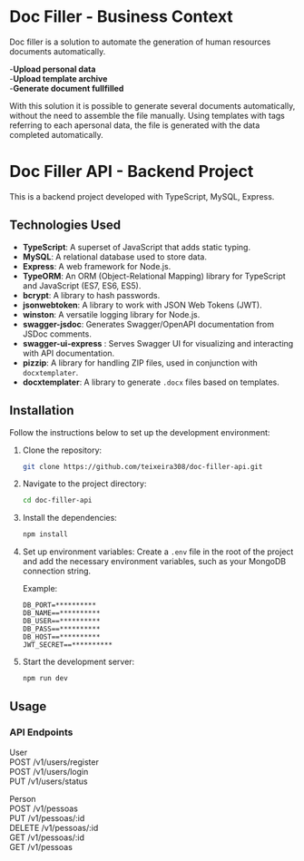 # Doc Filler - Business Context

Doc filler is a solution to automate the generation of human resources documents automatically.

-**Upload personal data** <br/>
-**Upload template archive**<br/>
-**Generate document fullfilled**<br/>

With this solution it is possible to generate several documents automatically, without the need to assemble the file manually. Using templates with tags referring to each apersonal data, the file is generated with the data completed automatically.

# Doc Filler API - Backend Project

This is a backend project developed with TypeScript, MySQL, Express.

## Technologies Used

- **TypeScript**: A superset of JavaScript that adds static typing.
- **MySQL**: A relational database used to store data.
- **Express**: A web framework for Node.js.
- **TypeORM**: An ORM (Object-Relational Mapping) library for TypeScript and JavaScript (ES7, ES6, ES5).
- **bcrypt**: A library to hash passwords.
- **jsonwebtoken**: A library to work with JSON Web Tokens (JWT).
- **winston**: A versatile logging library for Node.js.
- **swagger-jsdoc**: Generates Swagger/OpenAPI documentation from JSDoc comments.
- **swagger-ui-express** : Serves Swagger UI for visualizing and interacting with API documentation.
- **pizzip**: A library for handling ZIP files, used in conjunction with `docxtemplater`.
- **docxtemplater**: A library to generate `.docx` files based on templates.


## Installation

Follow the instructions below to set up the development environment:

1. Clone the repository:
    ```bash
    git clone https://github.com/teixeira308/doc-filler-api.git
    ```

2. Navigate to the project directory:
    ```bash
    cd doc-filler-api
    ```

3. Install the dependencies:
    ```bash
    npm install
    ```

4. Set up environment variables:
    Create a `.env` file in the root of the project and add the necessary environment variables, such as your MongoDB connection string.

    Example:
    ```env
    DB_PORT=**********
    DB_NAME==**********
    DB_USER==**********
    DB_PASS==**********
    DB_HOST==**********
    JWT_SECRET==**********
    ```

5. Start the development server:
    ```bash
    npm run dev
    ```

## Usage

### API Endpoints

User<br/>
POST /v1/users/register <br/>
POST /v1/users/login <br/>
PUT /v1/users/status <br/>

Person<br/>
POST    /v1/pessoas <br/>
PUT     /v1/pessoas/:id <br/>
DELETE  /v1/pessoas/:id <br/>
GET     /v1/pessoas/:id <br/>
GET     /v1/pessoas <br/>



